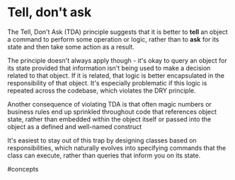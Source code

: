 # Tell, don't ask

The Tell, Don't Ask (TDA) principle suggests that it is better to **tell** an object a command to perform some operation or logic, rather than to **ask** for its state and then take some action as a result.
 
The principle doesn't always apply though - it's okay to query an object for its state provided that information isn't being used to make a decision related to that object. If it is related, that logic is better encapsulated in the responsibility of that object. It's especially problematic if this logic is repeated across the codebase, which violates the DRY principle.

Another consequence of violating TDA is that often magic numbers or business rules end up sprinkled throughout code that references object state, rather than embedded within the object itself or passed into the object as a defined and well-named construct
 
It's easiest to stay out of this trap by designing classes based on responsibilities, which naturally evolves into specifying commands that the class can execute, rather than queries that inform you on its state.

#concepts
